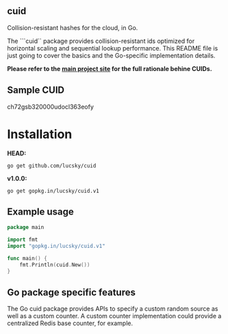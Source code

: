 ## cuid

Collision-resistant hashes for the cloud, in Go.

The ```cuid`` package provides collision-resistant ids optimized for horizontal scaling and sequential lookup performance. This README file is just going to cover the basics and the Go-specific implementation details.

**Please refer to the [main project site](http://usecuid.org) for the full rationale behine CUIDs.**

## Sample CUID

ch72gsb320000udocl363eofy

# Installation

**HEAD:**

```go get github.com/lucsky/cuid```

**v1.0.0:**

```go get gopkg.in/lucsky/cuid.v1```

## Example usage

```Go
package main

import fmt
import "gopkg.in/lucsky/cuid.v1"

func main() {
    fmt.Println(cuid.New())
}
```

## Go package specific features

The Go cuid package provides APIs to specify a custom random source as well as a custom counter. A custom counter implementation could provide a centralized Redis base counter, for example.
